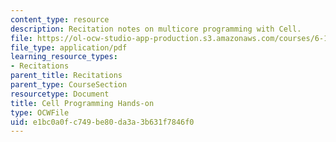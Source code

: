 ```yaml
---
content_type: resource
description: Recitation notes on multicore programming with Cell.
file: https://ol-ocw-studio-app-production.s3.amazonaws.com/courses/6-189-multicore-programming-primer-january-iap-2007/e1bc0a0fc749be80da3a3b631f7846f0_6189recitatn2.pdf
file_type: application/pdf
learning_resource_types:
- Recitations
parent_title: Recitations
parent_type: CourseSection
resourcetype: Document
title: Cell Programming Hands-on
type: OCWFile
uid: e1bc0a0f-c749-be80-da3a-3b631f7846f0
---
```

